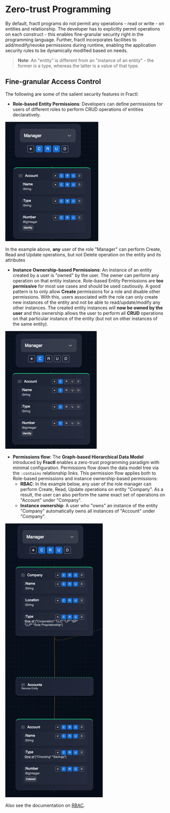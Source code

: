 # Zero-trust Programming

By default, fractl programs do not permit any operations - read or write - on entities and relationship. The developer has to explicitly permit operations on each construct - this enables fine-granular security right in the programming language. Further, fractl incorporates facilities to add/modify/revoke permissions during runtime, enabling the application security rules to be dynamically modified based on needs.

> **Note**: An "entity" is different from an "instance of an entity" - the former is a type, whereas the latter is a value of that type.

## Fine-granular Access Control

The following are some of the salient security features in Fractl:

* **Role-based Entity Permissions**: Developers can define permissions for users of different roles to perform CRUD operations of entities declaratively. 

![Security Permissions](img/entity-permissions.png "Entity Permissions")

In the example above, **any** user of the role "Manager" can perform Create, Read and Update operations, but not Delete operation on the entity and its attributes

* **Instance Ownership-based Permissions**: An instance of an entity created by a user is "owned" by the user. The owner can perform any operation on that entity instance. Role-based Entity Permissions are **too permissive** for most use cases and should be used cautiously. A good pattern is to only allow **Create** permissions for a role and disable other permissions. With this, users associated with the role can only create new instances of the entity and not be able to read/update/modify any other instances. The created entity instances will **now be owned by the user** and this ownership allows the user to perform all **CRUD** operations on that particular instance of the entity (but not on other instances of the same entity).

![Create-only permission](img/create-only-entity-permissions.png "Ownership with Create-only Permission")

* **Permissions flow**: The **Graph-based Hierarchical Data Model** introduced by **Fractl** enables a zero-trust programming paradigm with minimal configuration. Permissions flow down the data model tree via the `:contains` relationship links. This permission flow applies both to Role-based permissions and instance ownership-based permissions:
    * **RBAC**: In the example below, any user of the role manager can perform Create, Read, Update operations on entity "Company". As a result, the user can also perform the same exact set of operations on "Account" under "Company".
    * **Instance ownership**: A user who "owns" an instance of the entity "Company" automatically owns all instances of "Account" under "Company".

![Permissions Flow](img/entity-permissions-flow.png "Permissions Flow")

Also see the documentation on [RBAC](../rbac).
